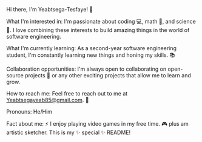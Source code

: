 Hi there, I'm Yeabtsega-Tesfaye! 👋

What I'm interested in: I'm passionate about coding 💻, math 🧮, and science 🧪. I love combining these interests to build amazing things in the world of software engineering.

What I'm currently learning: As a second-year software engineering student, I'm constantly learning new things and honing my skills. 📚

Collaboration opportunities:  I'm always open to collaborating on open-source projects 🤝 or any other exciting projects that allow me to learn and grow.

How to reach me: Feel free to reach out to me at Yeabtsegayeab85@gmail.com. 📧

Pronouns: He/Him

Fact about me: ⚡ I enjoy playing video games in my free time. 🎮 plus am artistic sketcher.
This is my ✨ special ✨ README!

